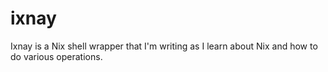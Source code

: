 # ixnay
Ixnay is a Nix shell wrapper that I'm writing as I learn about Nix and how to do various operations.
